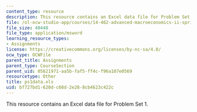 ```yaml
---
content_type: resource
description: This resource contains an Excel data file for Problem Set 1.
file: /ol-ocw-studio-app/courses/14-462-advanced-macroeconomics-ii-spring-2007/bf727bd1620dc68d2e288cb4623c422c_ps1data.xls
file_size: 40448
file_type: application/msword
learning_resource_types:
- Assignments
license: https://creativecommons.org/licenses/by-nc-sa/4.0/
ocw_type: OCWFile
parent_title: Assignments
parent_type: CourseSection
parent_uid: 05621971-aa5b-faf5-ff4c-f96a107e0569
resourcetype: Other
title: ps1data.xls
uid: bf727bd1-620d-c68d-2e28-8cb4623c422c
---
```

This resource contains an Excel data file for Problem Set 1.